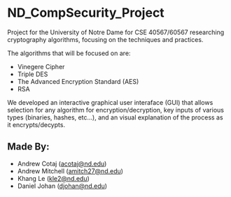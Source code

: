 # ND_CompSecurity_Project

Project for the University of Notre Dame for CSE 40567/60567 researching cryptography algorithms, focusing on the techniques and practices.

The algorithms that will be focused on are:
* Vinegere Cipher
* Triple DES
* The Advanced Encryption Standard (AES)
* RSA 

We developed an interactive graphical user interaface (GUI) that allows selection for any algorithm for encryption/decryption, key inputs of various types (binaries, hashes, etc...), and an visual explanation of the process as it encrypts/decypts.

## Made By:

- Andrew Cotaj (acotaj@nd.edu)
- Andrew Mitchell (amitch27@nd.edu)
- Khang Le (kle2@nd.edu)
- Daniel Johan (djohan@nd.edu)